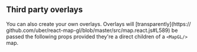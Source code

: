 ## Third party overlays

You can also create your own overlays. Overlays will [transparently](https://
github.com/uber/react-map-gl/blob/master/src/map.react.js#L589) be passed the
following props provided they're a direct children of a `<MapGL/>` map.